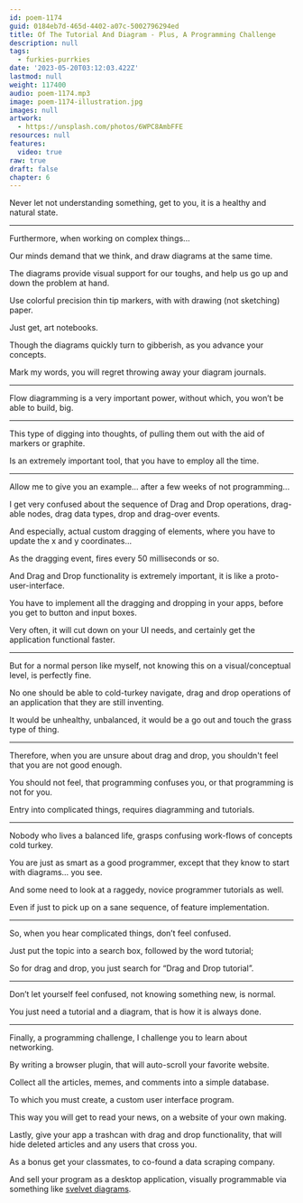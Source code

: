 ```yaml
---
id: poem-1174
guid: 0184eb7d-465d-4402-a07c-5002796294ed
title: Of The Tutorial And Diagram - Plus, A Programming Challenge
description: null
tags:
  - furkies-purrkies
date: '2023-05-20T03:12:03.422Z'
lastmod: null
weight: 117400
audio: poem-1174.mp3
image: poem-1174-illustration.jpg
images: null
artwork:
  - https://unsplash.com/photos/6WPC8AmbFFE
resources: null
features:
  video: true
raw: true
draft: false
chapter: 6
---
```



Never let not understanding something,
get to you, it is a healthy and natural state.

---

Furthermore,
when working on complex things...

Our minds demand that we think,
and draw diagrams at the same time.

The diagrams provide visual support for our toughs,
and help us go up and down the problem at hand.

Use colorful precision thin tip markers,
with with drawing (not sketching) paper.

Just get,
art notebooks.

Though the diagrams quickly turn to gibberish,
as you advance your concepts.

Mark my words,
you will regret throwing away your diagram journals.

---

Flow diagramming is a very important power,
without which, you won’t be able to build, big.

---

This type of digging into thoughts,
of pulling them out with the aid of markers or graphite.

Is an extremely important tool,
that you have to employ all the time.

---

Allow me to give you an example...
after a few weeks of not programming...

I get very confused about the sequence of Drag and Drop operations,
drag-able nodes, drag data types, drop and drag-over events.

And especially, actual custom dragging of elements,
where you have to update the x and y coordinates...

As the dragging event,
fires every 50 milliseconds or so.

And Drag and Drop functionality is extremely important,
it is like a proto-user-interface.

You have to implement all the dragging and dropping in your apps,
before you get to button and input boxes.

Very often, it will cut down on your UI needs,
and certainly get the application functional faster.

---

But for a normal person like myself,
not knowing this on a visual/conceptual level, is perfectly fine.

No one should be able to cold-turkey navigate,
drag and drop operations of an application that they are still inventing.

It would be unhealthy, unbalanced,
it would be a go out and touch the grass type of thing.

---

Therefore, when you are unsure about drag and drop,
you shouldn't feel that you are not good enough.

You should not feel, that programming confuses you,
or that programming is not for you.

Entry into complicated things,
requires diagramming and tutorials.

---

Nobody who lives a balanced life,
grasps confusing work-flows of concepts cold turkey.

You are just as smart as a good programmer,
except that they know to start with diagrams… you see.

And some need to look at a raggedy,
novice programmer tutorials as well.

Even if just to pick up on a sane sequence,
of feature implementation.

---

So, when you hear complicated things,
don’t feel confused.

Just put the topic into a search box,
followed by the word tutorial;

So for drag and drop,
you just search for “Drag and Drop tutorial”.

---

Don’t let yourself feel confused,
not knowing something new, is normal.

You just need a tutorial and a diagram,
that is how it is always done.

---

Finally, a programming challenge,
I challenge you to learn about networking.

By writing a browser plugin,
that will auto-scroll your favorite website.

Collect all the articles, memes,
and comments into a simple database.

To which you must create,
a custom user interface program.

This way you will get to read your news,
on a website of your own making.

Lastly, give your app a trashcan with drag and drop functionality,
that will hide deleted articles and any users that cross you.

As a bonus get your classmates,
to co-found a data scraping company.

And sell your program as a desktop application,
visually programmable via something like [svelvet diagrams][1].

[1]: https://www.svelvet.io/
